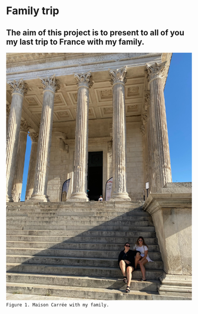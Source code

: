 # Family trip
## The aim of this project is to present to all of you my last trip to France with my family. 
![Figure 1. Maison Carrée.](https://github.com/JuliaMatamala/Atena_Julia/blob/main/IMG_5565.JPG)
`Figure 1. Maison Carrée with my family.`
